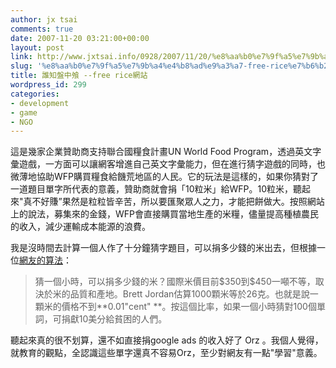 ```yaml
---
author: jx tsai
comments: true
date: 2007-11-20 03:21:00+00:00
layout: post
link: http://www.jxtsai.info/0928/2007/11/20/%e8%aa%b0%e7%9f%a5%e7%9b%a4%e4%b8%ad%e9%a3%a7-free-rice%e7%b6%b2%e7%ab%99/
slug: '%e8%aa%b0%e7%9f%a5%e7%9b%a4%e4%b8%ad%e9%a3%a7-free-rice%e7%b6%b2%e7%ab%99'
title: 誰知盤中飧 --free rice網站
wordpress_id: 299
categories:
- development
- game
- NGO
---
```


[![]()](http://www.freerice.com/)這是幾家企業贊助商支持聯合國糧食計畫UN World Food Program，透過英文字彙遊戲，一方面可以讓網客增進自己英文字彙能力，但在進行猜字遊戲的同時，也微薄地協助WFP購買糧食給饑荒地區的人民。它的玩法是這樣的，如果你猜對了一道題目單字所代表的意義，贊助商就會捐「10粒米」給WFP。10粒米，聽起來"真不好賺”果然是粒粒皆辛苦，所以要匯聚眾人之力，才能把餅做大。按照網站上的說法，募集來的金錢，WFP會直接購買當地生產的米糧，儘量提高種植農民的收入，減少運輸成本能源的浪費。  
  
我是沒時間去計算一個人作了十分鐘猜字題目，可以捐多少錢的米出去，但根據一位[網友的算法](http://www.edu2do.com/oldaily/november-15-2007/)：  


<blockquote>  
猜一個小時，可以捐多少錢的米？國際米價目前$350到$450一噸不等，取決於米的品質和產地。Brett Jordan估算1000顆米等於26克。也就是說一顆米的價格不到**0.01"cent" **。按這個比率，如果一個小時猜對100個單詞，可捐獻10美分給貧困的人們。  
</blockquote>

  
  
聽起來真的很不划算，還不如直接捐google ads 的收入好了 Orz 。我個人覺得，就教育的觀點，全認識這些單字還真不容易Orz，至少對網友有一點"學習"意義。
